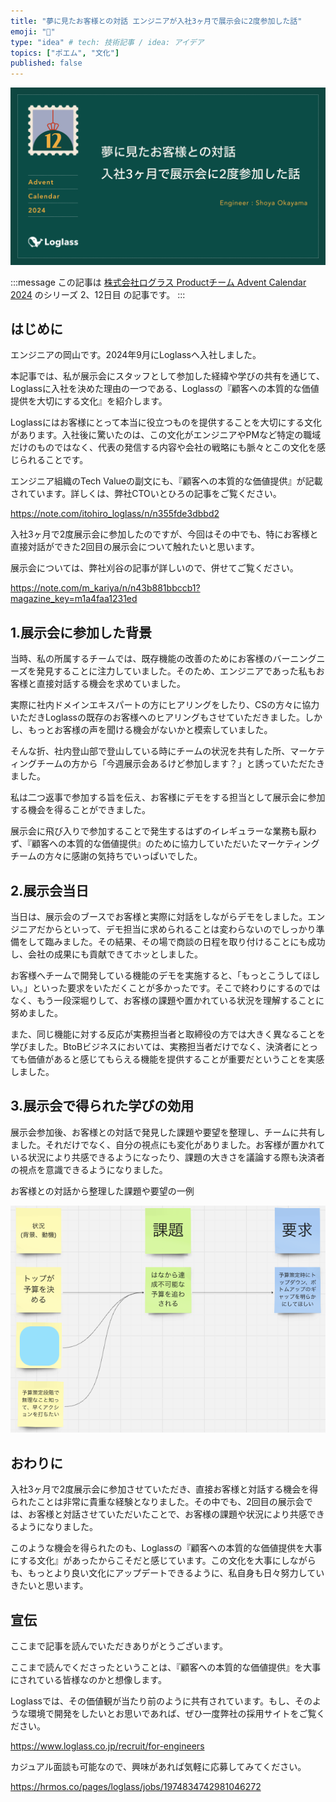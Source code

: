 ```yaml
---
title: "夢に見たお客様との対話 エンジニアが入社3ヶ月で展示会に2度参加した話"
emoji: "📝"
type: "idea" # tech: 技術記事 / idea: アイデア
topics: ["ポエム", "文化"]
published: false
---
```


![夢にみたお客様との対話。入社3ヶ月で展示会に2度参加した話](/images/advent_calendar_loglass.png)

:::message
この記事は [株式会社ログラス Productチーム Advent Calendar 2024](https://qiita.com/advent-calendar/2024/loglass) のシリーズ 2、12日目 の記事です。
:::

## はじめに
エンジニアの岡山です。2024年9月にLoglassへ入社しました。

本記事では、私が展示会にスタッフとして参加した経緯や学びの共有を通じて、Loglassに入社を決めた理由の一つである、Loglassの『顧客への本質的な価値提供を大切にする文化』を紹介します。

Loglassにはお客様にとって本当に役立つものを提供することを大切にする文化があります。入社後に驚いたのは、この文化がエンジニアやPMなど特定の職域だけのものではなく、代表の発信する内容や会社の戦略にも脈々とこの文化を感じられることです。

エンジニア組織のTech Valueの副文にも、『顧客への本質的な価値提供』が記載されています。詳しくは、弊社CTOいとひろの記事をご覧ください。

https://note.com/itohiro_loglass/n/n355fde3dbbd2

入社3ヶ月で2度展示会に参加したのですが、今回はその中でも、特にお客様と直接対話ができた2回目の展示会について触れたいと思います。

展示会については、弊社刈谷の記事が詳しいので、併せてご覧ください。

https://note.com/m_kariya/n/n43b881bbccb1?magazine_key=m1a4faa1231ed

## 1.展示会に参加した背景
当時、私の所属するチームでは、既存機能の改善のためにお客様のバーニングニーズを発見することに注力していました。そのため、エンジニアであった私もお客様と直接対話する機会を求めていました。

実際に社内ドメインエキスパートの方にヒアリングをしたり、CSの方々に協力いただきLoglassの既存のお客様へのヒアリングもさせていただきました。しかし、もっとお客様の声を聞ける機会がないかと模索していました。

そんな折、社内登山部で登山している時にチームの状況を共有した所、マーケティングチームの方から「今週展示会あるけど参加します？」と誘っていただたきました。

私は二つ返事で参加する旨を伝え、お客様にデモをする担当として展示会に参加する機会を得ることができました。

展示会に飛び入りで参加することで発生するはずのイレギュラーな業務も厭わず、『顧客への本質的な価値提供』のために協力していただいたマーケティングチームの方々に感謝の気持ちでいっぱいでした。

## 2.展示会当日
当日は、展示会のブースでお客様と実際に対話をしながらデモをしました。エンジニアだからといって、デモ担当に求められることは変わらないのでしっかり準備をして臨みました。その結果、その場で商談の日程を取り付けることにも成功し、会社の成果にも貢献できてホッとしました。

お客様へチームで開発している機能のデモを実施すると、「もっとこうしてほしい。」といった要求をいただくことが多かったです。そこで終わりにするのではなく、もう一段深堀りして、お客様の課題や置かれている状況を理解することに努めました。

また、同じ機能に対する反応が実務担当者と取締役の方では大きく異なることを学びました。BtoBビジネスにおいては、実務担当者だけでなく、決済者にとっても価値があると感じてもらえる機能を提供することが重要だということを実感しました。

## 3.展示会で得られた学びの効用
展示会参加後、お客様との対話で発見した課題や要望を整理し、チームに共有しました。それだけでなく、自分の視点にも変化がありました。お客様が置かれている状況により共感できるようになったり、課題の大きさを議論する際も決済者の視点を意識できるようになりました。

お客様との対話から整理した課題や要望の一例

![お客様との対話から整理した課題や要望の一例](/images/miro_issue.png)

## おわりに
入社3ヶ月で2度展示会に参加させていただき、直接お客様と対話する機会を得られたことは非常に貴重な経験となりました。その中でも、2回目の展示会では、お客様と対話させていただいたことで、お客様の課題や状況により共感できるようになりました。

このような機会を得られたのも、Loglassの『顧客への本質的な価値提供を大事にする文化』があったからこそだと感じています。この文化を大事にしながらも、もっとより良い文化にアップデートできるように、私自身も日々努力していきたいと思います。

## 宣伝
ここまで記事を読んでいただきありがとうございます。

ここまで読んでくださったということは、『顧客への本質的な価値提供』を大事にされている皆様なのかと想像します。

Loglassでは、その価値観が当たり前のように共有されています。もし、そのような環境で開発をしたいとお思いであれば、ぜひ一度弊社の採用サイトをご覧ください。

https://www.loglass.co.jp/recruit/for-engineers

カジュアル面談も可能なので、興味があれば気軽に応募してみてください。

https://hrmos.co/pages/loglass/jobs/1974834742981046272
